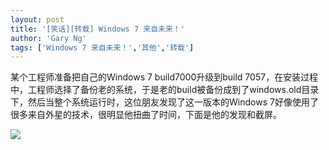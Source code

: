 ```yaml
---
layout: post
title: '[笑话][转载] Windows 7 来自未来！'
author: 'Gary Ng'
tags: ['Windows 7 来自未来！','其他','转载']
---
```


某个工程师准备把自己的Windows 7 build7000升级到build 7057，在安装过程中，工程师选择了备份老的系统，于是老的build被备份成到了windows.old目录下，然后当整个系统运行时，这位朋友发现了这一版本的Windows 7好像使用了很多来自外星的技术，很明显他扭曲了时间，下面是他的发现和截屏。  


![](http://1.bp.blogspot.com/-R1so35a2YUY/UHQC4E4UMnI/AAAAAAAACWU/UstxQBVLKRk/s1600/windows_7_created_in_future2.jpg)

  

